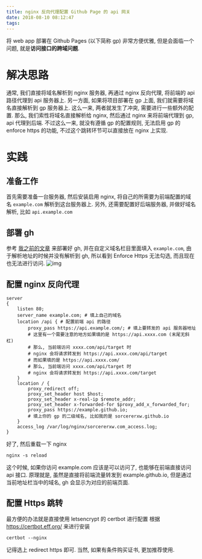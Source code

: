 ```yaml
---
title: nginx 反向代理配置 Github Page 的 api 网关
date: 2018-08-10 08:12:47
tags:
---
```


将 web app 部署在 Github Pages (以下简称 gp) 非常方便优雅, 但是会面临一个问题, 就是**访问接口的跨域问题**.

# 解决思路

通常, 我们直接将域名解析到 nginx 服务器, 再通过 nginx 反向代理, 将前端的 api 路径代理到 api 服务器上.
另一方面, 如果将项目部署在 gp 上面, 我们就需要将域名直接解析到 gp 服务器上.
这么一来, 两者就发生了冲突, 需要进行一些额外的配置.
那么, 我们索性将域名直接解析给 nginx, 然后通过 nginx 来将前端代理到 gp, api 代理到后端. 不过这么一来, 就没有遵循 gp 的配置规则, 无法启用 gp 的 enforce https 的功能, 不过这个跳转环节可以直接放在 nginx 上实现.

<!--more-->

# 实践

## 准备工作

首先需要准备一台服务器, 然后安装启用 nginx, 将自己的所需要为前端配置的域名  `example.com` 解析到这台服务器上.
另外, 还需要配置好后端服务器, 并做好域名解析, 比如 `api.example.com`

## 部署 gh

参考 [我之前的文章](https://blog.sorcererxw.com/2018/08/09/deploy-github-pags/) 来部署好 gh, 并在自定义域名栏目里面填入 `example.com`, 由于解析地址的时候并没有解析到 gh, 所以看到 Enforce Https 无法勾选, 而且现在也无法进行访问.
![img](https://wx2.sinaimg.cn/mw690/86dfa6f4gy1fu4djg8ub3j20sc0m0gnn.jpg)

## 配置 nginx 反向代理

```
server
{ 
    listen 80;
    server_name example.com; # 填上自己的域名
    location /api { # 配置前端 api 的路径
        proxy_pass https://api.example.com/; # 填上要转发的 api 服务器地址
        # 这里有一个需要注意的地方如果填的是 https://api.xxxx.com (末尾无斜杠)
        # 那么, 当前端访问 xxxx.com/api/target 时
        # nginx 会将请求转发到 https://api.xxxx.com/api/target
        # 而如果填的是 https://api.xxxx.com/
        # 那么, 当前端访问 xxxx.com/api/target 时
        # nginx 会将请求转发到 https://api.xxxx.com/target  
    }
    location / {
        proxy_redirect off;
        proxy_set_header host $host;
        proxy_set_header x-real-ip $remote_addr;
        proxy_set_header x-forwarded-for $proxy_add_x_forwarded_for;
        proxy_pass https://example.github.io;
		# 填上你的 gp 的二级域名, 比如我的是 sorcererxw.github.io
    }
    access_log /var/log/nginx/sorcererxw.com_access.log;
}
```
好了, 然后重载一下 nginx
```
nginx -s reload
```
这个时候, 如果你访问 example.com 应该是可以访问了, 也能够在前端直接访问 api 接口.
原理就是, 虽然是直接将前端流量转发到 example.github.io, 但是通过当前地址栏当中的域名, gh 会显示为对应的前端页面.

## 配置 Https 跳转

最方便的办法就是直接使用 letsencrypt 的 certbot 进行配置
根据 https://certbot.eff.org/ 来进行安装
```
certbot --nginx
```
记得选上 redirect https 即可.
当然, 如果有条件购买证书, 更加推荐使用.